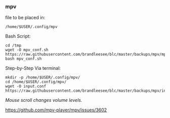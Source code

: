 ### mpv

file to be placed in:
    
    /home/$USER/.config/mpv
    
Bash Script:
    
    cd /tmp
    wget -O mpv_conf.sh https://raw.githubusercontent.com/brandleesee/blc/master/backups/mpv/mpv_conf.sh
    bash mpv_conf.sh
    
Step-by-Step Via terminal:
    
    mkdir -p /home/$USER/.config/mpv/
    cd /home/$USER/.config/mpv/
    wget -O input.conf https://raw.githubusercontent.com/brandleesee/blc/master/backups/mpv/input.conf
    
*Mouse scroll changes volume levels.*


https://github.com/mpv-player/mpv/issues/3602
